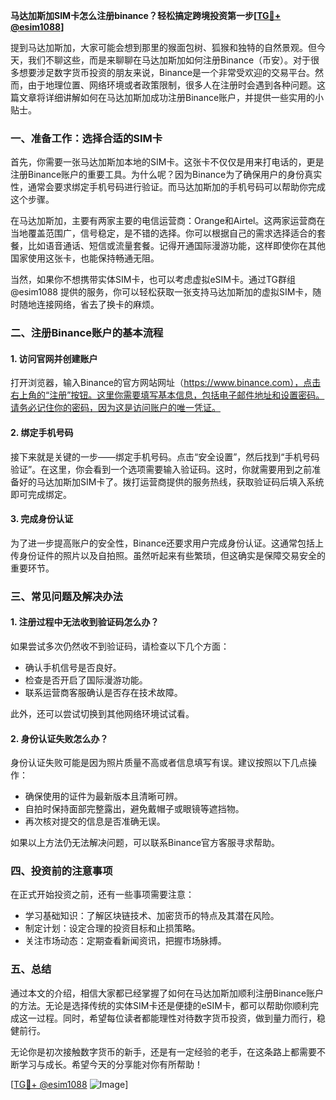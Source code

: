 **马达加斯加SIM卡怎么注册binance？轻松搞定跨境投资第一步[[TG💪+ @esim1088](https://t.me/s/esim1088)]**

提到马达加斯加，大家可能会想到那里的猴面包树、狐猴和独特的自然景观。但今天，我们不聊这些，而是来聊聊在马达加斯加如何注册Binance（币安）。对于很多想要涉足数字货币投资的朋友来说，Binance是一个非常受欢迎的交易平台。然而，由于地理位置、网络环境或者政策限制，很多人在注册时会遇到各种问题。这篇文章将详细讲解如何在马达加斯加成功注册Binance账户，并提供一些实用的小贴士。

### 一、准备工作：选择合适的SIM卡

首先，你需要一张马达加斯加本地的SIM卡。这张卡不仅仅是用来打电话的，更是注册Binance账户的重要工具。为什么呢？因为Binance为了确保用户的身份真实性，通常会要求绑定手机号码进行验证。而马达加斯加的手机号码可以帮助你完成这个步骤。

在马达加斯加，主要有两家主要的电信运营商：Orange和Airtel。这两家运营商在当地覆盖范围广，信号稳定，是不错的选择。你可以根据自己的需求选择适合的套餐，比如语音通话、短信或流量套餐。记得开通国际漫游功能，这样即使你在其他国家使用这张卡，也能保持畅通无阻。

当然，如果你不想携带实体SIM卡，也可以考虑虚拟eSIM卡。通过TG群组 @esim1088 提供的服务，你可以轻松获取一张支持马达加斯加的虚拟SIM卡，随时随地连接网络，省去了换卡的麻烦。

### 二、注册Binance账户的基本流程

#### 1. 访问官网并创建账户

打开浏览器，输入Binance的官方网站网址（https://www.binance.com），点击右上角的“注册”按钮。这里你需要填写基本信息，包括电子邮件地址和设置密码。请务必记住你的密码，因为这是访问账户的唯一凭证。

#### 2. 绑定手机号码

接下来就是关键的一步——绑定手机号码。点击“安全设置”，然后找到“手机号码验证”。在这里，你会看到一个选项需要输入验证码。这时，你就需要用到之前准备好的马达加斯加SIM卡了。拨打运营商提供的服务热线，获取验证码后填入系统即可完成绑定。

#### 3. 完成身份认证

为了进一步提高账户的安全性，Binance还要求用户完成身份认证。这通常包括上传身份证件的照片以及自拍照。虽然听起来有些繁琐，但这确实是保障交易安全的重要环节。

### 三、常见问题及解决办法

#### 1. 注册过程中无法收到验证码怎么办？

如果尝试多次仍然收不到验证码，请检查以下几个方面：
- 确认手机信号是否良好。
- 检查是否开启了国际漫游功能。
- 联系运营商客服确认是否存在技术故障。

此外，还可以尝试切换到其他网络环境试试看。

#### 2. 身份认证失败怎么办？

身份认证失败可能是因为照片质量不高或者信息填写有误。建议按照以下几点操作：
- 确保使用的证件为最新版本且清晰可辨。
- 自拍时保持面部完整露出，避免戴帽子或眼镜等遮挡物。
- 再次核对提交的信息是否准确无误。

如果以上方法仍无法解决问题，可以联系Binance官方客服寻求帮助。

### 四、投资前的注意事项

在正式开始投资之前，还有一些事项需要注意：
- 学习基础知识：了解区块链技术、加密货币的特点及其潜在风险。
- 制定计划：设定合理的投资目标和止损策略。
- 关注市场动态：定期查看新闻资讯，把握市场脉搏。

### 五、总结

通过本文的介绍，相信大家都已经掌握了如何在马达加斯加顺利注册Binance账户的方法。无论是选择传统的实体SIM卡还是便捷的eSIM卡，都可以帮助你顺利完成这一过程。同时，希望每位读者都能理性对待数字货币投资，做到量力而行，稳健前行。

无论你是初次接触数字货币的新手，还是有一定经验的老手，在这条路上都需要不断学习与成长。希望今天的分享能对你有所帮助！

[[TG💪+ @esim1088](https://t.me/s/esim1088) ![Image](https://i.postimg.cc/4NQfJmqS/Snipaste-2025-05-13-00-14-12.png)]